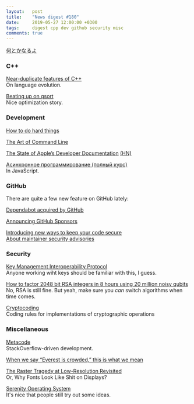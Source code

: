 ```yaml
---
layout:   post
title:    "News digest #180"
date:     2019-05-27 12:00:00 +0300
tags:     digest cpp dev github security misc
comments: true
---
```


<abbr title="якось воно буде">何とかなるよ</abbr>

### C++

[Near-duplicate features of C++](https://www.nayuki.io/page/near-duplicate-features-of-cplusplus)<br/>
On language evolution.

[Beating up on qsort](https://travisdowns.github.io/blog/2019/05/22/sorting.html)<br/>
Nice optimization story.

### Development

[How to do hard things](https://www.drmaciver.com/2019/05/how-to-do-hard-things/)

[The Art of Command Line](https://github.com/jlevy/the-art-of-command-line)

[The State of Apple’s Developer Documentation](https://mjtsai.com/blog/2019/05/20/the-state-of-apples-developer-documentation/) [(HN)](https://news.ycombinator.com/item?id=19966135)

[Асинхронное программирование (полный курс)](https://habr.com/ru/post/452974/)<br/>
In JavaScript.

### GitHub

There are quite a few new feature on GitHub lately:

[Dependabot acquired by GitHub](https://dependabot.com/blog/hello-github/)

[Announcing GitHub Sponsors](https://github.blog/2019-05-23-announcing-github-sponsors-a-new-way-to-contribute-to-open-source/)

[Introducing new ways to keep your code secure](https://github.blog/2019-05-23-introducing-new-ways-to-keep-your-code-secure/)<br/>
[About maintainer security advisories](https://help.github.com/en/articles/about-maintainer-security-advisories)

### Security

[Key Management Interoperability Protocol](https://en.wikipedia.org/wiki/Key_Management_Interoperability_Protocol_(KMIP))<br/>
Anyone working wiht keys should be familiar with this, I guess.

[How to factor 2048 bit RSA integers in 8 hours using 20 million noisy qubits](https://scirate.com/arxiv/1905.09749)<br/>
No, RSA is still fine. But yeah, make sure you _can_ switch algorithms when time comes.

[Cryptocoding](https://github.com/veorq/cryptocoding)<br/>
Coding rules for implementations of cryptographic operations

### Miscellaneous

[Metacode](https://metacode.app)<br/>
StackOverflow-driven development.

[When we say “Everest is crowded,” this is what we mean](https://www.outsideonline.com/2397164/everest-summit-traffic-jam)

[The Raster Tragedy at Low-Resolution Revisited](http://rastertragedy.com)<br/>
Or, Why Fonts Look Like Shit on Displays?

[Serenity Operating System](https://github.com/SerenityOS/serenity)<br/>
It's nice that people still try out some ideas.
